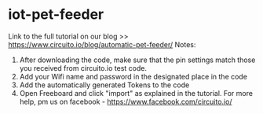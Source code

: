 # iot-pet-feeder

Link to the full tutorial on our blog >> https://www.circuito.io/blog/automatic-pet-feeder/
Notes: 
1. After downloading the code, make sure that the pin settings match those you received from circuito.io test code.
2. Add your Wifi name and password in the designated place in the code
3. Add the automatically generated Tokens to the code
4. Open Freeboard and click "import" as explained in the tutorial.
For more help, pm us on facebook - https://www.facebook.com/circuito.io/
